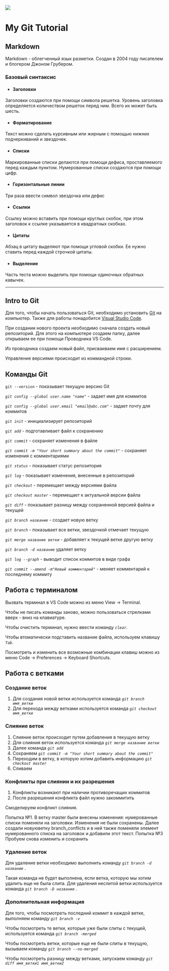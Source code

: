 ![](https://git-scm.com/images/logos/1color-darkbg@2x.png)
 # My Git Tutorial
## __Markdown__
Markdown - облегченный язык разметки. Создан в 2004 году писателем и блогером Джоном Грубером.
### __Базовый синтаксис__
* #### __Заголовки__
Заголовки создаются при помощи символа решетка.  Уровень заголовка определяется количеством решеток перед ним. Всего их может быть шесть. 

* #### __Форматирование__
Текст можно сделать курсивным или жирным с помощью нижних подчеркиваний и звездочек.


* #### __Списки__

Маркированные списки делаются при помощи дефиса, проставляемого перед каждым пунктом.
Нумерованные списки создаются при помощи цифр.

* #### __Горизонтальные линии__
Три раза ввести символ звездочка или дефис
* #### __Ссылки__
Ссылку можно вставить при помощи круглых скобок, при этом заголовок к ссылке указывается в квадратных скобках.
* #### __Цитаты__
Абзац в цитату выделяют при помощи угловой скобки. Ее нужно ставить перед каждой строчкой цитаты.
* #### __Выделение__
Часть теста можно выделить при помощи одиночных обратных кавычек. 
___
## __Intro to Git__
Для того, чтобы начать пользоваться Git, необходимо установить [Git](https://git-scm.com/download/mac) на компьютер.
Также для работы понадобится [Visual Studio Code](https://code.visualstudio.com).

При создании нового проекта необходимо сначала создать новый репозиторий. Для этого на компьютере создаем папку, далее открываем ее при помощи Проводника VS Code.

Из проводника создаем новый файл, присваиваем имя с расширением.

Управление версиями происходит из коммандной строки.

## **Команды Git**

`git --version` - показывает текущую версию Git 

*`git config --global user.name "name"`* - задает имя для коммитов

*`git config --global user.email "email@abc.com"`* - задает почту для коммитов

*`git init`* - инициализирует репозиторий

*`git add`* - подготавливает файл к сохранению

*`git commit`* - сохраняет изменения в файле

*`git commit -m "Your short summary about the commit"`* - сохраняет изменения с комментариями

*`git status`* - показывает статус репозитория

*`git log`* - показывает изменения, внесенные в репозиторий

*`git checkout`* - перемещает между версиями файла

*`git checkout master`* - перемещает к актуальной версии файла

*`git diff`* - показывает разницу между сохраненной версией файла и текущей

*`git branch название`* - создает новую ветку

*`git branch`* - показывает все ветки, звездочкой отмечает текущую

*`git merge название ветки`* - добавляет к текущей ветке другую ветку

*`git branch -d название`* удаляет ветку

*`git log --graph`* - выводит список коммитов в виде графа

*`git commit --amend -m"Новый комментарий"`* - меняет комментарий к последнему коммиту 

## **Работа с терминалом**
Вызвать терминал в VS Code можно из меню View -> Terminal.

Чтобы не писать команды заново, можно пользоваться стрелками вверх - вниз на клавиатуре.

Чтобы очистить терминал, нужно ввести команду *`clear`*.

Чтобы втоматически подставить название файла, используем клавишу *`Tab`*.

Посмотреть и изменить все возможные комбинации клавиш можно из меню Code -> Preferences -> Keyboard Shortcuts.

## **Работа с ветками**
### __Создание веток__
1. Для создания новой ветки используется команда *`git branch имя_ветки`*
2. Для перехода между ветками используется команда *`git checkout имя_ветки`*
### __Слияние веток__
1. Слияние веток происходит путем добавления в текущую ветку
2. Для слияния веток используется команда *`git merge название ветки`* 
3. Далее команда *`git add`*
4. Сохраняем *`git commit -m "Your short summary about the commit"`* 
5. Переходим в ветку, в которую хотим добавить информацию *`git checkout master`*
6. Сливаем
### Конфликты при слиянии и их разрешения
1. Конфликты возникают при наличии противоречащих коммитов
2. После разрешения конфликта файл нужно закоммитить

Смоделируем конфликт слияния.

Попытка №1.
В ветку master были внесены изменения: нумерованные списки поменяли на заголовки. Изменения не были сохранены. Далее создали новуюветку branch_conflicts и в ней также поменяли элемент нумерованного списка на заголовок и добавили этот текст. 
Попытка №3
Пробуем снова изменить и сохранить

### __Удаление веток__

Для удаление ветки необходимо выполнить команду *`git branch -d название`* . 

Такая команда не будет выполнена, если ветка, которую мы хотим удалить еще не была слита.
Для удаления неслитой ветки используется команда *`git branch -D название`* . 

### __Дополнительная информация__ 

Для того, чтобы посмотреть последний коммит в каждой ветке, выполняем команду *`git branch -v`* 

Чтобы посмотреть те ветки, которые уже были слиты с текущей, используется команда *`git branch -merged`* 

Чтобы посмотреть ветки, которые еще не были слиты в текущую, вызываем команду *`git branch --no-merged`* 

Чтобы посмотреть разницу между ветками, запускаем команду *`git diff имя_ветки1 имя_ветки2`* 






